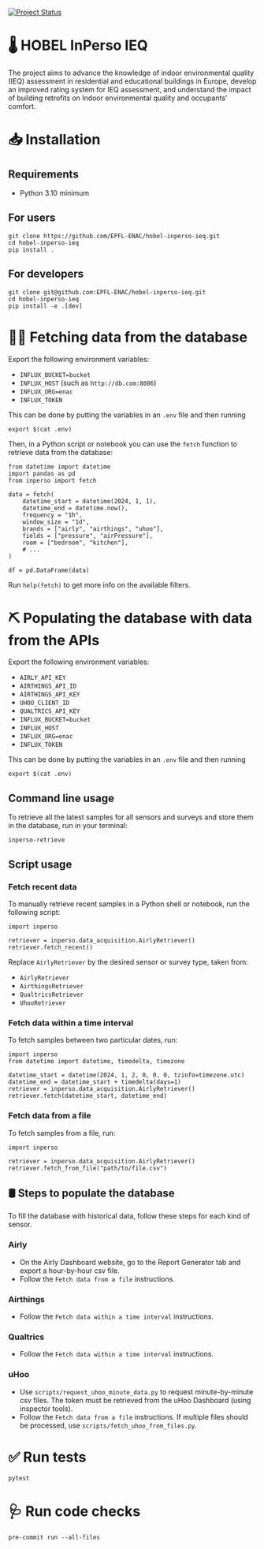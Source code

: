 [![Project Status](https://img.shields.io/badge/status-under%20development-yellow)](https://github.com/EPFL-ENAC/hobel-inperso-ieq)

# 🌡 HOBEL InPerso IEQ

The project aims to advance the knowledge of indoor environmental quality (IEQ) assessment in residential and educational buildings in Europe, develop an improved rating system for IEQ assessment, and understand the impact of building retrofits on Indoor environmental quality and occupants’ comfort.


# 📥 Installation

## Requirements

- Python 3.10 minimum


## For users

```
git clone https://github.com/EPFL-ENAC/hobel-inperso-ieq.git
cd hobel-inperso-ieq
pip install .
```


## For developers

```
git clone git@github.com:EPFL-ENAC/hobel-inperso-ieq.git
cd hobel-inperso-ieq
pip install -e .[dev]
```


# 👨‍💻 Fetching data from the database

Export the following environment variables:

- `INFLUX_BUCKET=bucket`
- `INFLUX_HOST` (such as `http://db.com:8086`)
- `INFLUX_ORG=enac`
- `INFLUX_TOKEN`

This can be done by putting the variables in an `.env` file and then running

```
export $(cat .env)
```

Then, in a Python script or notebook you can use the `fetch` function to retrieve data from the database:

```
from datetime import datetime
import pandas as pd
from inperso import fetch

data = fetch(
    datetime_start = datetime(2024, 1, 1),
    datetime_end = datetime.now(),
    frequency = "1h",
    window_size = "1d",
    brands = ["airly", "airthings", "uhoo"],
    fields = ["pressure", "airPressure"],
    room = ["bedroom", "kitchen"],
    # ...
)

df = pd.DataFrame(data)
```

Run `help(fetch)` to get more info on the available filters.


# ⛏️ Populating the database with data from the APIs

Export the following environment variables:

- `AIRLY_API_KEY`
- `AIRTHINGS_API_ID`
- `AIRTHINGS_API_KEY`
- `UHOO_CLIENT_ID`
- `QUALTRICS_API_KEY`
- `INFLUX_BUCKET=bucket`
- `INFLUX_HOST`
- `INFLUX_ORG=enac`
- `INFLUX_TOKEN`

This can be done by putting the variables in an `.env` file and then running

```
export $(cat .env)
```


## Command line usage

To retrieve all the latest samples for all sensors and surveys and store them in the database, run in your terminal:

```
inperso-retrieve
```


## Script usage

### Fetch recent data

To manually retrieve recent samples in a Python shell or notebook, run the following script:

```
import inperso

retriever = inperso.data_acquisition.AirlyRetriever()
retriever.fetch_recent()
```

Replace `AirlyRetriever` by the desired sensor or survey type, taken from:

- `AirlyRetriever`
- `AirthingsRetriever`
- `QualtricsRetriever`
- `UhooRetriever`


### Fetch data within a time interval

To fetch samples between two particular dates, run:

```
import inperso
from datetime import datetime, timedelta, timezone

datetime_start = datetime(2024, 1, 2, 0, 0, 0, tzinfo=timezone.utc)
datetime_end = datetime_start + timedelta(days=1)
retriever = inperso.data_acquisition.AirlyRetriever()
retriever.fetch(datetime_start, datetime_end)
```


### Fetch data from a file

To fetch samples from a file, run:

```
import inperso

retriever = inperso.data_acquisition.AirlyRetriever()
retriever.fetch_from_file("path/to/file.csv")
```


## 🛢️ Steps to populate the database

To fill the database with historical data, follow these steps for each kind of sensor.

### Airly

- On the Airly Dashboard website, go to the Report Generator tab and export a hour-by-hour csv file.
- Follow the `Fetch data from a file` instructions.


### Airthings

- Follow the `Fetch data within a time interval` instructions.


### Qualtrics

- Follow the `Fetch data within a time interval` instructions.


### uHoo

- Use `scripts/request_uhoo_minute_data.py` to request minute-by-minute csv files. The token must be retrieved from the uHoo Dashboard (using inspector tools).
- Follow the `Fetch data from a file` instructions. If multiple files should be processed, use `scripts/fetch_uhoo_from_files.py`.


# ✅ Run tests

```
pytest
```


# 🩺 Run code checks

```
pre-commit run --all-files
```
